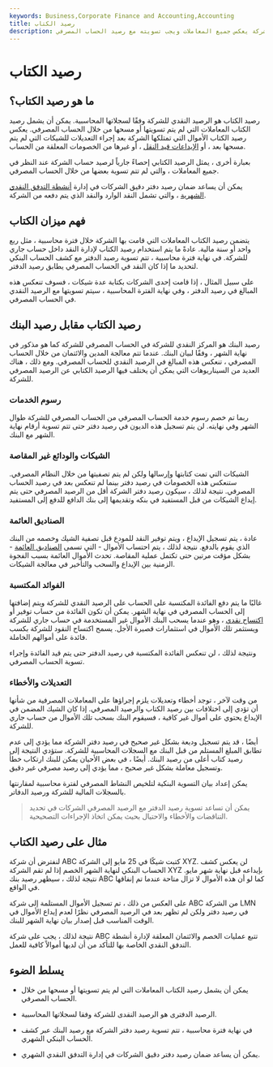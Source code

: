 ```yaml
---
keywords: Business,Corporate Finance and Accounting,Accounting
title: رصيد الكتاب
description: رصيد الكتاب هو سجل محاسبي للرصيد النقدي للشركة يعكس جميع المعاملات ويجب تسويته مع رصيد الحساب المصرفي.
---
```


# رصيد الكتاب
## ما هو رصيد الكتاب؟

رصيد الكتاب هو الرصيد النقدي للشركة وفقًا لسجلاتها المحاسبية. يمكن أن يشمل رصيد الكتاب المعاملات التي لم يتم تسويتها أو مسحها من خلال الحساب المصرفي. يعكس رصيد الكتاب الأموال التي تمتلكها الشركة بعد إجراء التعديلات للشيكات التي لم يتم مسحها بعد ، أو [الإيداعات قيد النقل](/deposit-in-transit) ، أو غيرها من الخصومات المعلقة من الحساب.

بعبارة أخرى ، يمثل الرصيد الكتابي إحصاءً جارياً لرصيد حساب الشركة عند النظر في جميع المعاملات ، والتي لم تتم تسوية بعضها من خلال الحساب المصرفي.

يمكن أن يساعد ضمان رصيد دفتر دقيق الشركات في إدارة [أنشطة التدفق النقدي الشهرية](/cashflow) ، والتي تشمل النقد الوارد والنقد الذي يتم دفعه من الشركة.

## فهم ميزان الكتاب

يتضمن رصيد الكتاب المعاملات التي قامت بها الشركة خلال فترة محاسبية ، مثل ربع واحد أو سنة مالية. عادةً ما يتم استخدام رصيد الكتاب لإدارة النقد داخل حساب جاري للشركة. في نهاية فترة محاسبية ، تتم تسوية رصيد الدفتر مع كشف الحساب البنكي لتحديد ما إذا كان النقد في الحساب المصرفي يطابق رصيد الدفتر.

على سبيل المثال ، إذا قامت إحدى الشركات بكتابة عدة شيكات ، فسوف تنعكس هذه المبالغ في رصيد الدفتر ، وفي نهاية الفترة المحاسبية ، سيتم تسويتها مع الرصيد النقدي في الحساب المصرفي.

## رصيد الكتاب مقابل رصيد البنك

رصيد البنك هو المركز النقدي للشركة في الحساب المصرفي للشركة كما هو مذكور في نهاية الشهر ، وفقًا لبيان البنك. عندما تتم معالجة المدين والائتمان من خلال الحساب المصرفي ، تنعكس هذه المبالغ في الرصيد النقدي للحساب المصرفي. ومع ذلك ، هناك العديد من السيناريوهات التي يمكن أن يختلف فيها الرصيد الكتابي عن الرصيد المصرفي للشركة.

### رسوم الخدمات

ربما تم خصم رسوم خدمة الحساب المصرفي من الحساب المصرفي للشركة طوال الشهر وفي نهايته. لن يتم تسجيل هذه الديون في رصيد دفتر حتى تتم تسوية أرقام نهاية الشهر مع البنك.

### الشيكات والودائع غير المقاصة

الشيكات التي تمت كتابتها وإرسالها ولكن لم يتم تصفيتها من خلال النظام المصرفي. ستنعكس هذه الخصومات في رصيد دفتر بينما لم تنعكس بعد في رصيد الحساب المصرفي. نتيجة لذلك ، سيكون رصيد دفتر الشركة أقل من الرصيد المصرفي حتى يتم إيداع الشيكات من قبل المستفيد في بنكه وتقديمها إلى بنك الدافع للدفع إلى المستفيد.

### الصناديق العائمة

عادة ، يتم تسجيل الإيداع ، ويتم توفير النقد للمودع قبل تصفية الشيك وخصمه من البنك الذي يقوم بالدفع. نتيجة لذلك ، يتم احتساب الأموال - التي تسمى [الصناديق العائمة](/float) - بشكل مؤقت مرتين حتى تكتمل عملية المقاصة. تحدث الأموال العائمة بسبب الفجوة الزمنية بين الإيداع والسحب والتأخير في معالجة الشيكات.

### الفوائد المكتسبة

غالبًا ما يتم دفع الفائدة المكتسبة على الحساب على الرصيد النقدي للشركة ويتم إضافتها إلى الحساب المصرفي في نهاية الشهر. يمكن أن تكون الفائدة من حساب توفير أو [اكتساح نقدي](/sweepaccount) ، وهو عندما يسحب البنك الأموال غير المستخدمة في حساب جاري للشركة ويستثمر تلك الأموال في استثمارات قصيرة الأجل. يسمح اكتساح النقود للشركة بكسب فائدة على أموالهم الخاملة.

ونتيجة لذلك ، لن تنعكس الفائدة المكتسبة في رصيد الدفتر حتى يتم قيد الفائدة وإجراء تسوية الحساب المصرفي.

### التعديلات والأخطاء

من وقت لآخر ، توجد أخطاء وتعديلات يلزم إجراؤها على المعاملات المصرفية من شأنها أن تؤدي إلى اختلافات بين رصيد الكتاب والرصيد المصرفي. إذا كان الشيك المضمن في الإيداع يحتوي على أموال غير كافية ، فسيقوم البنك بسحب تلك الأموال من حساب جاري للشركة.

أيضًا ، قد يتم تسجيل وديعة بشكل غير صحيح في رصيد دفتر الشركة مما يؤدي إلى عدم تطابق المبلغ المستلم من قبل البنك مع السجلات المحاسبية للشركة. ستؤدي النتيجة إلى رصيد كتاب أعلى من رصيد البنك. أيضًا ، في بعض الأحيان يمكن للبنك ارتكاب خطأ وتسجيل معاملة بشكل غير صحيح ، مما يؤدي إلى رصيد مصرفي غير دقيق.

يمكن إعداد بيان التسوية البنكية لتلخيص النشاط المصرفي لفترة محاسبية لمقارنتها بالسجلات المالية للشركة ورصيد الدفاتر.

> يمكن أن تساعد تسوية رصيد الدفتر مع الرصيد المصرفي الشركات في تحديد التناقضات والأخطاء والاحتيال بحيث يمكن اتخاذ الإجراءات التصحيحية.

>

## مثال على رصيد الكتاب

لنفترض أن شركة ABC كتبت شيكًا في 25 مايو إلى الشركة XYZ. لن يعكس كشف الحساب البنكي لنهاية الشهر الخصم إذا لم تقم الشركة XYZ بإيداعه قبل نهاية شهر مايو. نتيجة لذلك ، سيظهر رصيد بنك ABC كما لو أن هذه الأموال لا تزال متاحة عندما تم إنفاقها في الواقع.

على العكس من ذلك ، تم تسجيل الأموال المستلمة إلى شركة ABC من الشركة LMN في رصيد دفتر ولكن لم تظهر بعد في الرصيد المصرفي نظرًا لعدم إيداع الأموال في الوقت المناسب قبل إصدار بيان نهاية الشهر للبنك.

نتيجة لذلك ، يجب على شركة ABC تتبع عمليات الخصم والائتمان المعلقة لإدارة أنشطة التدفق النقدي الخاصة بها للتأكد من أن لديها أموالاً كافية للعمل.

## يسلط الضوء

- يمكن أن يشمل رصيد الكتاب المعاملات التي لم يتم تسويتها أو مسحها من خلال الحساب المصرفي.

- الرصيد الدفترى هو الرصيد النقدى للشركة وفقا لسجلاتها المحاسبية.

- في نهاية فترة محاسبية ، تتم تسوية رصيد دفتر الشركة مع رصيد البنك عبر كشف الحساب البنكي الشهري.

- يمكن أن يساعد ضمان رصيد دفتر دقيق الشركات في إدارة التدفق النقدي الشهري.

